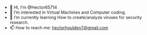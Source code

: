 - 👋 Hi, I’m @Hector65714
- 👀 I’m interested in Virtual Machines and Computer coding. 
- 🌱 I’m currently learning How to create/analyze viruses for security research.
- 📫 How to reach me: hectorhoulden7@gmail.com

<!---
Hector65714/Hector65714 is a ✨ special ✨ repository because its `README.md` (this file) appears on your GitHub profile.
You can click the Preview link to take a look at your changes.
--->
